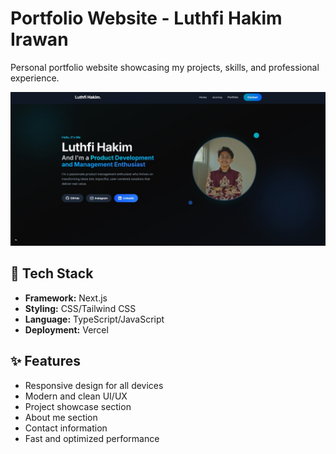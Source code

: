 # Portfolio Website - Luthfi Hakim Irawan

Personal portfolio website showcasing my projects, skills, and professional experience.

![alt text](https://github.com/LuthfiHakimI/my-portfolio/blob/master/public/Dashboard%20awal%20porto.jpg?raw=true)


## 🚀 Tech Stack

- **Framework:** Next.js
- **Styling:** CSS/Tailwind CSS
- **Language:** TypeScript/JavaScript
- **Deployment:** Vercel

## ✨ Features

- Responsive design for all devices
- Modern and clean UI/UX
- Project showcase section
- About me section
- Contact information
- Fast and optimized performance


